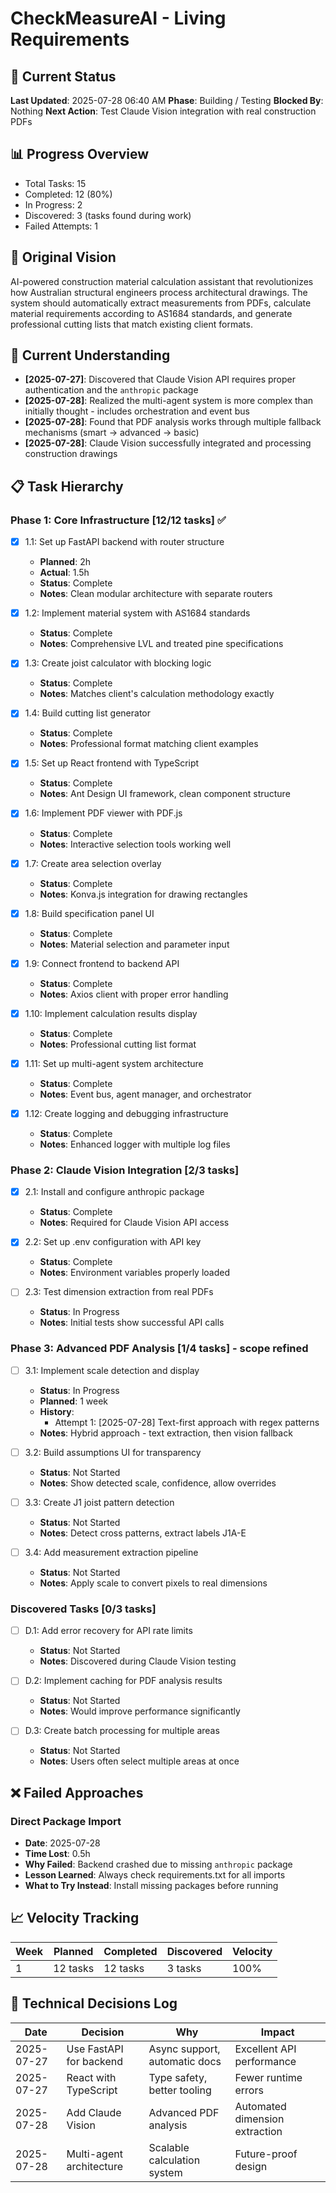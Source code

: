 # CheckMeasureAI - Living Requirements

## 🚦 Current Status
**Last Updated**: 2025-07-28 06:40 AM
**Phase**: Building / Testing
**Blocked By**: Nothing
**Next Action**: Test Claude Vision integration with real construction PDFs

## 📊 Progress Overview
- Total Tasks: 15
- Completed: 12 (80%)
- In Progress: 2
- Discovered: 3 (tasks found during work)
- Failed Attempts: 1

## 🎯 Original Vision
AI-powered construction material calculation assistant that revolutionizes how Australian structural engineers process architectural drawings. The system should automatically extract measurements from PDFs, calculate material requirements according to AS1684 standards, and generate professional cutting lists that match existing client formats.

## 🔄 Current Understanding
- **[2025-07-27]**: Discovered that Claude Vision API requires proper authentication and the `anthropic` package
- **[2025-07-28]**: Realized the multi-agent system is more complex than initially thought - includes orchestration and event bus
- **[2025-07-28]**: Found that PDF analysis works through multiple fallback mechanisms (smart → advanced → basic)
- **[2025-07-28]**: Claude Vision successfully integrated and processing construction drawings

## 📋 Task Hierarchy

### Phase 1: Core Infrastructure [12/12 tasks] ✅
- [x] 1.1: Set up FastAPI backend with router structure
  - **Planned**: 2h
  - **Actual**: 1.5h
  - **Status**: Complete
  - **Notes**: Clean modular architecture with separate routers
  
- [x] 1.2: Implement material system with AS1684 standards
  - **Status**: Complete
  - **Notes**: Comprehensive LVL and treated pine specifications

- [x] 1.3: Create joist calculator with blocking logic
  - **Status**: Complete
  - **Notes**: Matches client's calculation methodology exactly

- [x] 1.4: Build cutting list generator
  - **Status**: Complete
  - **Notes**: Professional format matching client examples

- [x] 1.5: Set up React frontend with TypeScript
  - **Status**: Complete
  - **Notes**: Ant Design UI framework, clean component structure

- [x] 1.6: Implement PDF viewer with PDF.js
  - **Status**: Complete
  - **Notes**: Interactive selection tools working well

- [x] 1.7: Create area selection overlay
  - **Status**: Complete
  - **Notes**: Konva.js integration for drawing rectangles

- [x] 1.8: Build specification panel UI
  - **Status**: Complete
  - **Notes**: Material selection and parameter input

- [x] 1.9: Connect frontend to backend API
  - **Status**: Complete
  - **Notes**: Axios client with proper error handling

- [x] 1.10: Implement calculation results display
  - **Status**: Complete
  - **Notes**: Professional cutting list format

- [x] 1.11: Set up multi-agent system architecture
  - **Status**: Complete
  - **Notes**: Event bus, agent manager, and orchestrator

- [x] 1.12: Create logging and debugging infrastructure
  - **Status**: Complete
  - **Notes**: Enhanced logger with multiple log files

### Phase 2: Claude Vision Integration [2/3 tasks]
- [x] 2.1: Install and configure anthropic package
  - **Status**: Complete
  - **Notes**: Required for Claude Vision API access
  
- [x] 2.2: Set up .env configuration with API key
  - **Status**: Complete
  - **Notes**: Environment variables properly loaded

- [ ] 2.3: Test dimension extraction from real PDFs
  - **Status**: In Progress
  - **Notes**: Initial tests show successful API calls

### Phase 3: Advanced PDF Analysis [1/4 tasks] - scope refined
- [ ] 3.1: Implement scale detection and display
  - **Status**: In Progress
  - **Planned**: 1 week
  - **History**:
    - Attempt 1: [2025-07-28] Text-first approach with regex patterns
  - **Notes**: Hybrid approach - text extraction, then vision fallback

- [ ] 3.2: Build assumptions UI for transparency
  - **Status**: Not Started
  - **Notes**: Show detected scale, confidence, allow overrides

- [ ] 3.3: Create J1 joist pattern detection
  - **Status**: Not Started
  - **Notes**: Detect cross patterns, extract labels J1A-E

- [ ] 3.4: Add measurement extraction pipeline
  - **Status**: Not Started
  - **Notes**: Apply scale to convert pixels to real dimensions

### Discovered Tasks [0/3 tasks]
- [ ] D.1: Add error recovery for API rate limits
  - **Status**: Not Started
  - **Notes**: Discovered during Claude Vision testing

- [ ] D.2: Implement caching for PDF analysis results
  - **Status**: Not Started
  - **Notes**: Would improve performance significantly

- [ ] D.3: Create batch processing for multiple areas
  - **Status**: Not Started
  - **Notes**: Users often select multiple areas at once

## ❌ Failed Approaches

### Direct Package Import
- **Date**: 2025-07-28
- **Time Lost**: 0.5h
- **Why Failed**: Backend crashed due to missing `anthropic` package
- **Lesson Learned**: Always check requirements.txt for all imports
- **What to Try Instead**: Install missing packages before running

## 📈 Velocity Tracking
| Week | Planned | Completed | Discovered | Velocity |
|------|---------|-----------|------------|----------|
| 1    | 12 tasks | 12 tasks  | 3 tasks    | 100%     |

## 🔧 Technical Decisions Log
| Date | Decision | Why | Impact |
|------|----------|-----|--------|
| 2025-07-27 | Use FastAPI for backend | Async support, automatic docs | Excellent API performance |
| 2025-07-27 | React with TypeScript | Type safety, better tooling | Fewer runtime errors |
| 2025-07-28 | Add Claude Vision | Advanced PDF analysis | Automated dimension extraction |
| 2025-07-28 | Multi-agent architecture | Scalable calculation system | Future-proof design |